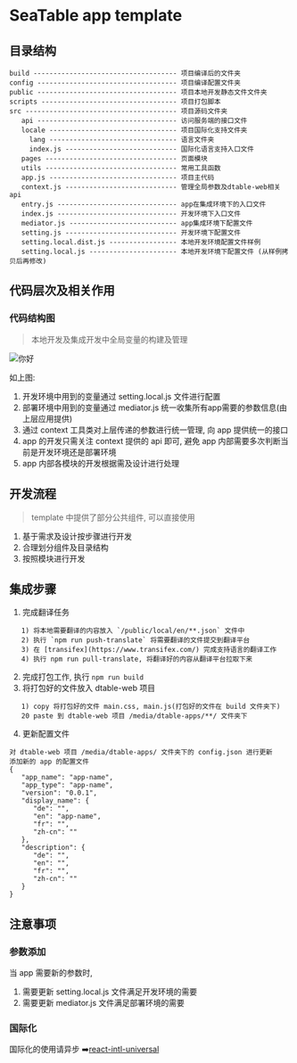 # SeaTable app template

## 目录结构

```
build ------------------------------------ 项目编译后的文件夹
config ----------------------------------- 项目编译配置文件夹
public ----------------------------------- 项目本地开发静态文件文件夹
scripts ---------------------------------- 项目打包脚本
src -------------------------------------- 项目源码文件夹
   api ----------------------------------- 访问服务端的接口文件
   locale -------------------------------- 项目国际化支持文件夹
     lang -------------------------------- 语言文件夹
     index.js ---------------------------- 国际化语言支持入口文件
   pages --------------------------------- 页面模块
   utils --------------------------------- 常用工具函数
   app.js -------------------------------- 项目主代码
   context.js ---------------------------- 管理全局参数及dtable-web相关api
   entry.js ------------------------------ app在集成环境下的入口文件
   index.js ------------------------------ 开发环境下入口文件
   mediator.js --------------------------- app集成环境下配置文件
   setting.js ---------------------------- 开发环境下配置文件
   setting.local.dist.js ----------------- 本地开发环境配置文件样例
   setting.local.js ---------------------- 本地开发环境下配置文件 (从样例拷贝后再修改)
```
## 代码层次及相关作用

### 代码结构图
> 本地开发及集成开发中全局变量的构建及管理

![你好](https://www.processon.com/view/link/60cff2107d9c0803ee962fd2)

如上图: 
1. 开发环境中用到的变量通过 setting.local.js 文件进行配置
2. 部署环境中用到的变量通过 mediator.js 统一收集所有app需要的参数信息(由上层应用提供)
3. 通过 context 工具类对上层传递的参数进行统一管理, 向 app 提供统一的接口
4. app 的开发只需关注 context 提供的 api 即可, 避免 app 内部需要多次判断当前是开发环境还是部署环境
5. app 内部各模块的开发根据需及设计进行处理

## 开发流程
> template 中提供了部分公共组件, 可以直接使用

1. 基于需求及设计按步骤进行开发
2. 合理划分组件及目录结构
3. 按照模块进行开发
   
## 集成步骤

1. 完成翻译任务
```
   1) 将本地需要翻译的内容放入 `/public/local/en/**.json` 文件中
   2) 执行 `npm run push-translate` 将需要翻译的文件提交到翻译平台
   3) 在 [transifex](https://www.transifex.com/) 完成支持语言的翻译工作
   4) 执行 npm run pull-translate, 将翻译好的内容从翻译平台拉取下来
```

2. 完成打包工作, 执行 `npm run build`
3. 将打包好的文件放入 dtable-web 项目
```
   1) copy 将打包好的文件 main.css, main.js(打包好的文件在 build 文件夹下)
   20 paste 到 dtable-web 项目 /media/dtable-apps/**/ 文件夹下
```

4. 更新配置文件
```
对 dtable-web 项目 /media/dtable-apps/ 文件夹下的 config.json 进行更新
添加新的 app 的配置文件
{
   "app_name": "app-name",
   "app_type": "app-name",
   "version": "0.0.1",
   "display_name": {
      "de": "",
      "en": "app-name",
      "fr": "",
      "zh-cn": ""
   },
   "description": {
      "de": "",
      "en": "",
      "fr": "",
      "zh-cn": ""
   }
}
```

## 注意事项

### 参数添加
当 app 需要新的参数时, 
1. 需要更新 setting.local.js 文件满足开发环境的需要
2. 需要更新 mediator.js 文件满足部署环境的需要

### 国际化

国际化的使用请异步 ➡️[react-intl-universal](https://github.com/alibaba/react-intl-universal)
